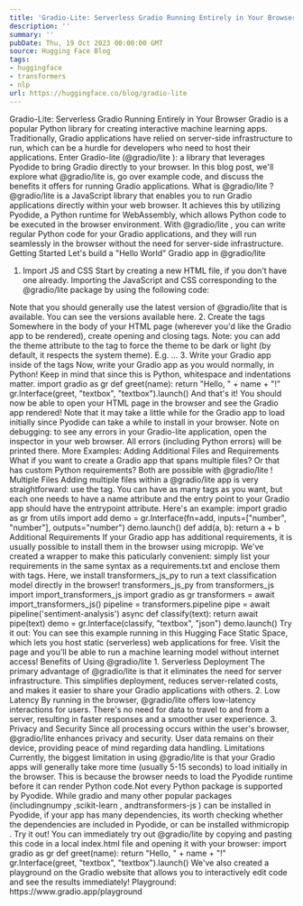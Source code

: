 ```yaml
---
title: 'Gradio-Lite: Serverless Gradio Running Entirely in Your Browser'
description: ''
summary: ''
pubDate: Thu, 19 Oct 2023 00:00:00 GMT
source: Hugging Face Blog
tags:
- huggingface
- transformers
- nlp
url: https://huggingface.co/blog/gradio-lite
---
```


Gradio-Lite: Serverless Gradio Running Entirely in Your Browser
Gradio is a popular Python library for creating interactive machine learning apps. Traditionally, Gradio applications have relied on server-side infrastructure to run, which can be a hurdle for developers who need to host their applications.
Enter Gradio-lite (@gradio/lite
): a library that leverages Pyodide to bring Gradio directly to your browser. In this blog post, we'll explore what @gradio/lite
is, go over example code, and discuss the benefits it offers for running Gradio applications.
What is @gradio/lite
?
@gradio/lite
is a JavaScript library that enables you to run Gradio applications directly within your web browser. It achieves this by utilizing Pyodide, a Python runtime for WebAssembly, which allows Python code to be executed in the browser environment. With @gradio/lite
, you can write regular Python code for your Gradio applications, and they will run seamlessly in the browser without the need for server-side infrastructure.
Getting Started
Let's build a "Hello World" Gradio app in @gradio/lite
1. Import JS and CSS
Start by creating a new HTML file, if you don't have one already. Importing the JavaScript and CSS corresponding to the @gradio/lite
package by using the following code:
<html>
<head>
<script type="module" crossorigin src="https://cdn.jsdelivr.net/npm/@gradio/lite/dist/lite.js"></script>
<link rel="stylesheet" href="https://cdn.jsdelivr.net/npm/@gradio/lite/dist/lite.css" />
</head>
</html>
Note that you should generally use the latest version of @gradio/lite
that is available. You can see the versions available here.
2. Create the <gradio-lite>
tags
Somewhere in the body of your HTML page (wherever you'd like the Gradio app to be rendered), create opening and closing <gradio-lite>
tags.
<html>
<head>
<script type="module" crossorigin src="https://cdn.jsdelivr.net/npm/@gradio/lite/dist/lite.js"></script>
<link rel="stylesheet" href="https://cdn.jsdelivr.net/npm/@gradio/lite/dist/lite.css" />
</head>
<body>
<gradio-lite>
</gradio-lite>
</body>
</html>
Note: you can add the theme
attribute to the <gradio-lite>
tag to force the theme to be dark or light (by default, it respects the system theme). E.g.
<gradio-lite theme="dark">
...
</gradio-lite>
3. Write your Gradio app inside of the tags
Now, write your Gradio app as you would normally, in Python! Keep in mind that since this is Python, whitespace and indentations matter.
<html>
<head>
<script type="module" crossorigin src="https://cdn.jsdelivr.net/npm/@gradio/lite/dist/lite.js"></script>
<link rel="stylesheet" href="https://cdn.jsdelivr.net/npm/@gradio/lite/dist/lite.css" />
</head>
<body>
<gradio-lite>
import gradio as gr
def greet(name):
return "Hello, " + name + "!"
gr.Interface(greet, "textbox", "textbox").launch()
</gradio-lite>
</body>
</html>
And that's it! You should now be able to open your HTML page in the browser and see the Gradio app rendered! Note that it may take a little while for the Gradio app to load initially since Pyodide can take a while to install in your browser.
Note on debugging: to see any errors in your Gradio-lite application, open the inspector in your web browser. All errors (including Python errors) will be printed there.
More Examples: Adding Additional Files and Requirements
What if you want to create a Gradio app that spans multiple files? Or that has custom Python requirements? Both are possible with @gradio/lite
!
Multiple Files
Adding multiple files within a @gradio/lite
app is very straightforward: use the <gradio-file>
tag. You can have as many <gradio-file>
tags as you want, but each one needs to have a name
attribute and the entry point to your Gradio app should have the entrypoint
attribute.
Here's an example:
<gradio-lite>
<gradio-file name="app.py" entrypoint>
import gradio as gr
from utils import add
demo = gr.Interface(fn=add, inputs=["number", "number"], outputs="number")
demo.launch()
</gradio-file>
<gradio-file name="utils.py" >
def add(a, b):
return a + b
</gradio-file>
</gradio-lite>
Additional Requirements
If your Gradio app has additional requirements, it is usually possible to install them in the browser using micropip. We've created a wrapper to make this paticularly convenient: simply list your requirements in the same syntax as a requirements.txt
and enclose them with <gradio-requirements>
tags.
Here, we install transformers_js_py
to run a text classification model directly in the browser!
<gradio-lite>
<gradio-requirements>
transformers_js_py
</gradio-requirements>
<gradio-file name="app.py" entrypoint>
from transformers_js import import_transformers_js
import gradio as gr
transformers = await import_transformers_js()
pipeline = transformers.pipeline
pipe = await pipeline('sentiment-analysis')
async def classify(text):
return await pipe(text)
demo = gr.Interface(classify, "textbox", "json")
demo.launch()
</gradio-file>
</gradio-lite>
Try it out: You can see this example running in this Hugging Face Static Space, which lets you host static (serverless) web applications for free. Visit the page and you'll be able to run a machine learning model without internet access!
Benefits of Using @gradio/lite
1. Serverless Deployment
The primary advantage of @gradio/lite is that it eliminates the need for server infrastructure. This simplifies deployment, reduces server-related costs, and makes it easier to share your Gradio applications with others.
2. Low Latency
By running in the browser, @gradio/lite offers low-latency interactions for users. There's no need for data to travel to and from a server, resulting in faster responses and a smoother user experience.
3. Privacy and Security
Since all processing occurs within the user's browser, @gradio/lite
enhances privacy and security. User data remains on their device, providing peace of mind regarding data handling.
Limitations
Currently, the biggest limitation in using
@gradio/lite
is that your Gradio apps will generally take more time (usually 5-15 seconds) to load initially in the browser. This is because the browser needs to load the Pyodide runtime before it can render Python code.Not every Python package is supported by Pyodide. While
gradio
and many other popular packages (includingnumpy
,scikit-learn
, andtransformers-js
) can be installed in Pyodide, if your app has many dependencies, its worth checking whether the dependencies are included in Pyodide, or can be installed withmicropip
.
Try it out!
You can immediately try out @gradio/lite
by copying and pasting this code in a local index.html
file and opening it with your browser:
<html>
<head>
<script type="module" crossorigin src="https://cdn.jsdelivr.net/npm/@gradio/lite/dist/lite.js"></script>
<link rel="stylesheet" href="https://cdn.jsdelivr.net/npm/@gradio/lite/dist/lite.css" />
</head>
<body>
<gradio-lite>
import gradio as gr
def greet(name):
return "Hello, " + name + "!"
gr.Interface(greet, "textbox", "textbox").launch()
</gradio-lite>
</body>
</html>
We've also created a playground on the Gradio website that allows you to interactively edit code and see the results immediately!
Playground: https://www.gradio.app/playground